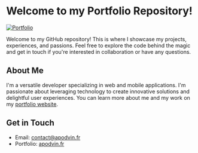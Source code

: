 # Welcome to my Portfolio Repository!

[![Portfolio](https://img.shields.io/badge/Portfolio-apodvin.fr-blueviolet)](https://apodvin.fr)

Welcome to my GitHub repository! This is where I showcase my projects, experiences, and passions. Feel free to explore the code behind the magic and get in touch if you're interested in collaboration or have any questions.

## About Me

I'm a versatile developer specializing in web and mobile applications. I'm passionate about leveraging technology to create innovative solutions and delightful user experiences. You can learn more about me and my work on my [portfolio website](https://apodvin.fr).

## Get in Touch

- Email: [contact@apodvin.fr](mailto:contact@apodvin.fr)
- Portfolio: [apodvin.fr](https://apodvin.fr)
